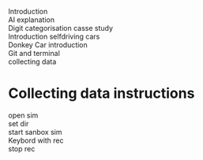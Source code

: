 Introduction   
AI explanation  
Digit categorisation casse study  
Introduction selfdriving cars  
Donkey Car introduction  
Git and terminal  
collecting data  
# Collecting data instructions #  
open sim  
set dir  
start sanbox sim  
Keybord with rec  
stop rec  
